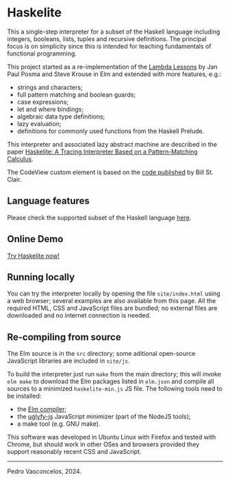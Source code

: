 
# Haskelite

This a single-step interpreter for a subset of the Haskell language
including integers, booleans, lists, tuples and recursive
definitions. The principal focus is on simplicity since this is
intended for teaching fundamentals of functional programming.

This project started as a re-implementation of the [Lambda
Lessons](https://stevekrouse.com/hs.js/) by Jan Paul Posma and Steve
Krouse in Elm and extended with more features, e.g.:

* strings and characters;
* full pattern matching and boolean guards;
* case expressions;
* let and where bindings;
* algebraic data type definitions;
* lazy evaluation;
* definitions for commonly used functions from the Haskell Prelude.

This interpreter and associated lazy abstract machine are described in
the paper [Haskelite: A Tracing Interpreter Based on a
Pattern-Matching Calculus](https://dl.acm.org/doi/10.1145/3677999.3678274).

The CodeView custom element is based on the [code published](https://github.com/billstclair/elm-custom-element/) by Bill St. Clair.

## Language features

Please check the supported subset of the Haskell language
[here](https://pbv.github.io/haskelite/site/language.html).

## Online Demo

[Try Haskelite now!](https://pbv.github.io/haskelite/site/index.html)

## Running locally

You can try the interpreter locally by opening the file
`site/index.html` using a web browser; several examples are also
available from this page. All the required HTML, CSS and JavaScript
files are bundled; no external files are downloaded and no internet
connection is needed.

## Re-compiling from source

The Elm source is in the `src` directory; some aditional open-source
JavaScript libraries are included in `site/js`.

To build the interpreter just run `make` from the main directory; this
will invoke `elm make` to download the Elm packages listed in
`elm.json` and compile all sources to a minimized `haskelite-min.js`
JS file.  The following tools need to be installed:

* the [Elm compiler](https://elm-lang.org/);
* the [uglyfy-js](https://www.npmjs.com/package/uglify-js) JavaScript
  minimizer (part of the NodeJS tools);
* a make tool (e.g. GNU make).

This software was developed in Ubuntu Linux with Firefox and tested
with Chrome, but should work in other OSes and browsers provided
they support reasonably recent CSS and JavaScript.


----

Pedro Vasconcelos, 2024.
